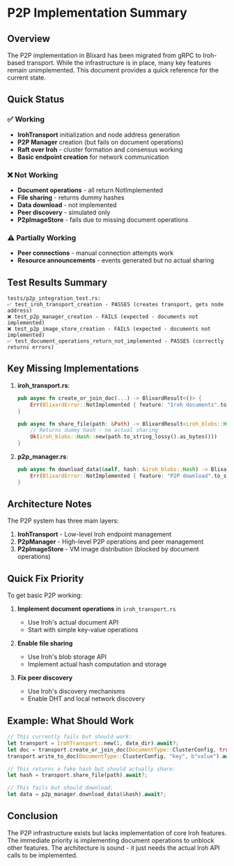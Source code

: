 # P2P Implementation Summary

## Overview

The P2P implementation in Blixard has been migrated from gRPC to Iroh-based transport. While the infrastructure is in place, many key features remain unimplemented. This document provides a quick reference for the current state.

## Quick Status

### ✅ Working
- **IrohTransport** initialization and node address generation
- **P2P Manager** creation (but fails on document operations)
- **Raft over Iroh** - cluster formation and consensus working
- **Basic endpoint creation** for network communication

### ❌ Not Working
- **Document operations** - all return NotImplemented
- **File sharing** - returns dummy hashes
- **Data download** - not implemented
- **Peer discovery** - simulated only
- **P2pImageStore** - fails due to missing document operations

### ⚠️ Partially Working
- **Peer connections** - manual connection attempts work
- **Resource announcements** - events generated but no actual sharing

## Test Results Summary

```
tests/p2p_integration_test.rs:
✅ test_iroh_transport_creation - PASSES (creates transport, gets node address)
❌ test_p2p_manager_creation - FAILS (expected - documents not implemented)
❌ test_p2p_image_store_creation - FAILS (expected - documents not implemented)
✅ test_document_operations_return_not_implemented - PASSES (correctly returns errors)
```

## Key Missing Implementations

1. **iroh_transport.rs**:
   ```rust
   pub async fn create_or_join_doc(...) -> BlixardResult<()> {
       Err(BlixardError::NotImplemented { feature: "Iroh documents".to_string() })
   }
   
   pub async fn share_file(path: &Path) -> BlixardResult<iroh_blobs::Hash> {
       // Returns dummy hash - no actual sharing
       Ok(iroh_blobs::Hash::new(path.to_string_lossy().as_bytes()))
   }
   ```

2. **p2p_manager.rs**:
   ```rust
   pub async fn download_data(&self, hash: &iroh_blobs::Hash) -> BlixardResult<Vec<u8>> {
       Err(BlixardError::NotImplemented { feature: "P2P download".to_string() })
   }
   ```

## Architecture Notes

The P2P system has three main layers:

1. **IrohTransport** - Low-level Iroh endpoint management
2. **P2pManager** - High-level P2P operations and peer management
3. **P2pImageStore** - VM image distribution (blocked by document operations)

## Quick Fix Priority

To get basic P2P working:

1. **Implement document operations** in `iroh_transport.rs`
   - Use Iroh's actual document API
   - Start with simple key-value operations

2. **Enable file sharing** 
   - Use Iroh's blob storage API
   - Implement actual hash computation and storage

3. **Fix peer discovery**
   - Use Iroh's discovery mechanisms
   - Enable DHT and local network discovery

## Example: What Should Work

```rust
// This currently fails but should work:
let transport = IrohTransport::new(1, data_dir).await?;
let doc = transport.create_or_join_doc(DocumentType::ClusterConfig, true).await?;
transport.write_to_doc(DocumentType::ClusterConfig, "key", b"value").await?;

// This returns a fake hash but should actually share:
let hash = transport.share_file(path).await?;

// This fails but should download:
let data = p2p_manager.download_data(&hash).await?;
```

## Conclusion

The P2P infrastructure exists but lacks implementation of core Iroh features. The immediate priority is implementing document operations to unblock other features. The architecture is sound - it just needs the actual Iroh API calls to be implemented.